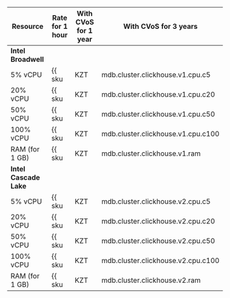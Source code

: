Resource | Rate for 1 hour | With CVoS for 1 year | With CVoS for 3 years
----- | ----- | ----- | -----
**Intel Broadwell** |
5% vCPU | {{ sku|KZT|mdb.cluster.clickhouse.v1.cpu.c5|string }} | − | −
20% vCPU | {{ sku|KZT|mdb.cluster.clickhouse.v1.cpu.c20|string }} | − | −
50% vCPU | {{ sku|KZT|mdb.cluster.clickhouse.v1.cpu.c50|string }} | − | −
100% vCPU | {{ sku|KZT|mdb.cluster.clickhouse.v1.cpu.c100|string }} | − | −
RAM (for 1 GB) | {{ sku|KZT|mdb.cluster.clickhouse.v1.ram|string }} | − | −
**Intel Cascade Lake** |
5% vCPU | {{ sku|KZT|mdb.cluster.clickhouse.v2.cpu.c5|string }} | − | −
20% vCPU | {{ sku|KZT|mdb.cluster.clickhouse.v2.cpu.c20|string }} | − | −
50% vCPU | {{ sku|KZT|mdb.cluster.clickhouse.v2.cpu.c50|string }} | − | −
100% vCPU | {{ sku|KZT|mdb.cluster.clickhouse.v2.cpu.c100|string }} | {{ sku|KZT|v1.commitment.y1.mdb.ch.cpu.c100.v2|string }} (-27%) | {{ sku|KZT|v1.commitment.y3.mdb.ch.cpu.c100.v2|string }} (-43%)
RAM (for 1 GB) | {{ sku|KZT|mdb.cluster.clickhouse.v2.ram|string }} | {{ sku|KZT|v1.commitment.y1.mdb.ch.ram.v2|string }} (-36%) | {{ sku|KZT|v1.commitment.y3.mdb.ch.ram.v2|string }} (-52%)